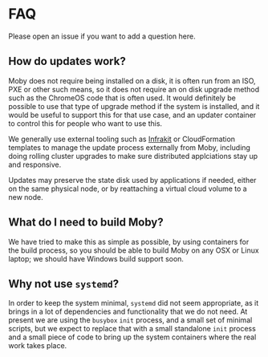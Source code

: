 # FAQ

Please open an issue if you want to add a question here.

## How do updates work?

Moby does not require being installed on a disk, it is often run from an ISO, PXE or other
such means, so it does not require an on disk upgrade method such as the ChromeOS code that
is often used. It would definitely be possible to use that type of upgrade method if the 
system is installed, and it would be useful to support this for that use case, and an
updater container to control this for people who want to use this.

We generally use external tooling such as [Infrakit](https://github.com/docker/infrakit) or
CloudFormation templates to manage the update process externally from Moby, including
doing rolling cluster upgrades to make sure distributed applciations stay up and responsive.

Updates may preserve the state disk used by applications if needed, either on the same physical
node, or by reattaching a virtual cloud volume to a new node.

## What do I need to build Moby?

We have tried to make this as simple as possible, by using containers for the build process, so
you should be able to build Moby on any OSX or Linux laptop; we should have Windows build support
soon.

## Why not use `systemd`?

In order to keep the system minimal, `systemd` did not seem appropriate, as it brings in a lot
of dependencies and functionality that we do not need. At present we are using the `busybox`
`init` process, and a small set of minimal scripts, but we expect to replace that with a small
standalone `init` process and a small piece of code to bring up the system containers where the
real work takes place.
